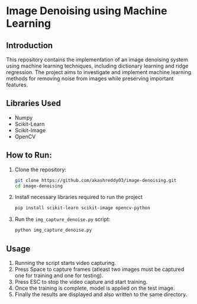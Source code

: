 # Image Denoising using Machine Learning

## Introduction

This repository contains the implementation of an image denoising system using machine learning techniques, including dictionary learning and ridge regression. The project aims to investigate and implement machine learning methods for removing noise from images while preserving important features.

## Libraries Used
- Numpy
- Scikit-Learn
- Scikit-Image
- OpenCV

## How to Run:

1. Clone the repository:

    ```sh
    git clone https://github.com/akashreddy03/image-denoising.git
    cd image-denoising
    ```

2. Install necessary libraries required to run the project

   ```sh
   pip install scikit-learn scikit-image opencv-python
   ```

4. Run the `img_capture_denoise.py` script:

    ```sh
    python img_capture_denoise.py
    ```

## Usage

1. Running the script starts video capturing.
2. Press Space to capture frames (atleast two images must be captured one for training and one for testing).
3. Press ESC to stop the video capture and start training.
4. Once the training is complete, model is applied on the test image.
5. Finally the results are displayed and also written to the same directory.
